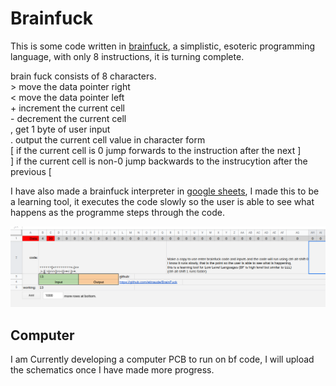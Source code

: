 # Brainfuck
This is some code written in [brainfuck](https://en.wikipedia.org/wiki/Brainfuck), a simplistic, esoteric programming language, with only 8 instructions, it is turning complete.

brain fuck consists of 8 characters.<br>
  \>   move the data pointer right<br>
  \<   move the data pointer left<br>
  \+   increment the current cell<br>
  \-   decrement the current cell<br>
  \,   get 1 byte of user input<br>
  \.   output the current cell value in character form<br>
  \[   if the current cell is 0 jump forwards to the instruction after the next ]<br>
  ]   if the current cell is non-0 jump backwards to the instrucytion after the previous \[<br>

I have also made a brainfuck interpreter in [google sheets](http://bit.ly/2X1q8h6), I made this to be a learning tool, it executes the code slowly so the user is able to see what happens as the programme steps through the code.

![interpreter picture](https://github.com/etinaude/BrainFuck/blob/master/pictures/demo.png)

## Computer

I am Currently developing a computer PCB to run on bf code, I will upload the schematics once I have made more progress.
